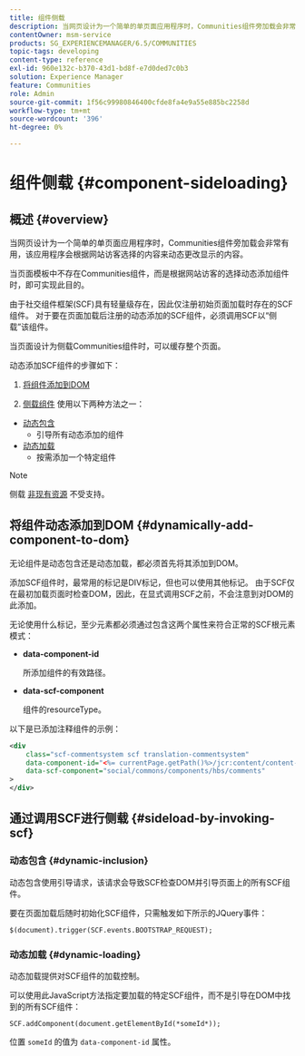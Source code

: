 ```yaml
---
title: 组件侧载
description: 当网页设计为一个简单的单页面应用程序时，Communities组件旁加载会非常有用，该应用程序会根据网站访客选择的内容动态更改显示的内容
contentOwner: msm-service
products: SG_EXPERIENCEMANAGER/6.5/COMMUNITIES
topic-tags: developing
content-type: reference
exl-id: 960e132c-b370-43d1-bd8f-e7d0ded7c0b3
solution: Experience Manager
feature: Communities
role: Admin
source-git-commit: 1f56c99980846400cfde8fa4e9a55e885bc2258d
workflow-type: tm+mt
source-wordcount: '396'
ht-degree: 0%

---
```


# 组件侧载 {#component-sideloading}

## 概述 {#overview}

当网页设计为一个简单的单页面应用程序时，Communities组件旁加载会非常有用，该应用程序会根据网站访客选择的内容来动态更改显示的内容。

当页面模板中不存在Communities组件，而是根据网站访客的选择动态添加组件时，即可实现此目的。

由于社交组件框架(SCF)具有轻量级存在，因此仅注册初始页面加载时存在的SCF组件。 对于要在页面加载后注册的动态添加的SCF组件，必须调用SCF以“侧载”该组件。

当页面设计为侧载Communities组件时，可以缓存整个页面。

动态添加SCF组件的步骤如下：

1. [将组件添加到DOM](#dynamically-add-component-to-dom)

1. [侧载组件](#sideload-by-invoking-scf) 使用以下两种方法之一：

* [动态包含](#dynamic-inclusion)
   * 引导所有动态添加的组件
* [动态加载](#dynamic-loading)
   * 按需添加一个特定组件

>[!NOTE]
>
>侧载 [非现有资源](scf.md#add-or-include-a-communities-component) 不受支持。

## 将组件动态添加到DOM {#dynamically-add-component-to-dom}

无论组件是动态包含还是动态加载，都必须首先将其添加到DOM。

添加SCF组件时，最常用的标记是DIV标记，但也可以使用其他标记。 由于SCF仅在最初加载页面时检查DOM，因此，在显式调用SCF之前，不会注意到对DOM的此添加。

无论使用什么标记，至少元素都必须通过包含这两个属性来符合正常的SCF根元素模式：

* **data-component-id**

  所添加组件的有效路径。

* **data-scf-component**

  组件的resourceType。

以下是已添加注释组件的示例：

```xml
<div
    class="scf-commentsystem scf translation-commentsystem"
    data-component-id="<%= currentPage.getPath()%>/jcr:content/content-left/comments"
    data-scf-component="social/commons/components/hbs/comments"
>
</div>
```

## 通过调用SCF进行侧载 {#sideload-by-invoking-scf}

### 动态包含 {#dynamic-inclusion}

动态包含使用引导请求，该请求会导致SCF检查DOM并引导页面上的所有SCF组件。

要在页面加载后随时初始化SCF组件，只需触发如下所示的JQuery事件：

`$(document).trigger(SCF.events.BOOTSTRAP_REQUEST);`

### 动态加载 {#dynamic-loading}

动态加载提供对SCF组件的加载控制。

可以使用此JavaScript方法指定要加载的特定SCF组件，而不是引导在DOM中找到的所有SCF组件：

`SCF.addComponent(document.getElementById(*someId*));`

位置 `someId` 的值为 `data-component-id` 属性。

